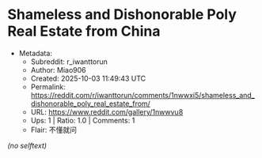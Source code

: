 # Shameless and Dishonorable Poly Real Estate from China

- Metadata:
  - Subreddit: r_iwanttorun
  - Author: Miao906
  - Created: 2025-10-03 11:49:43 UTC
  - Permalink: https://reddit.com/r/iwanttorun/comments/1nwwxi5/shameless_and_dishonorable_poly_real_estate_from/
  - URL: https://www.reddit.com/gallery/1nwwvu8
  - Ups: 1 | Ratio: 1.0 | Comments: 1
  - Flair: 不懂就问

_(no selftext)_
